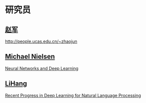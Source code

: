 # 研究员

## [赵军](http://nlpr-web.ia.ac.cn/cip/english/~junzhao/index.html#)

http://people.ucas.edu.cn/~zhaojun



## [Michael Nielsen](http://michaelnielsen.org/)

[Neural Networks and Deep Learning](http://neuralnetworksanddeeplearning.com/index.html)

## [LiHang](http://www.hangli-hl.com/recent-talks.html)

[Recent Progress in Deep Learning for Natural Language Processing](http://www.hangli-hl.com/uploads/3/4/4/6/34465961/naacl_tutorial_version2.2.pdf)